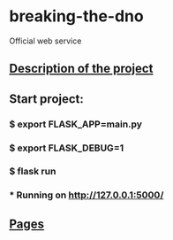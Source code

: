 # breaking-the-dno
Official web service

## [Description of the project](https://github.com/1d20/breaking-the-dno/blob/master/about.md)

## Start project:

### $ export FLASK_APP=main.py
### $ export FLASK_DEBUG=1
### $ flask run
### * Running on http://127.0.0.1:5000/

## [Pages](https://github.com/1d20/breaking-the-dno/blob/master/pages.md)
